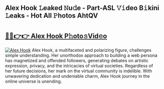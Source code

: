 ## Alex Hook 𝙻eaked 𝙽u𝚍e - Part-ASL 𝚅𝚒deo B𝚒kini 𝙻eaks - Hot All 𝙿hotos AhtQV

# <h2><a href="http://ld29kp.urlbe.top/?page=Alex+Hook">🔗🔗👉👉 Alex Hook P𝚑oto𝚜Vid𝚎o</a></h2>

[![Alex Hook](https://i.imgur.com/eBuTRDB.gif)](http://ld29kp.urlbe.top/?page=Alex+Hook)
Alex Hook, a multifaceted and polarizing figure, challenges simple understanding. Her unorthodox approach to building a web persona has magnetized and offended followers, generating debates on artistic expression, privacy, and the intricacies of virtual societies. Regardless of her future decisions, her mark on the virtual community is indelible. With unwavering dedication and undeniable charm, Alex Hook journey in the online universe is unending.
